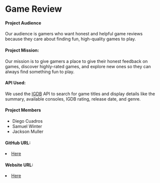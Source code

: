 <h1>Game Review</h1>

<h4>Project Audience</h4>
Our audience is gamers who want honest and helpful game reviews because they care about finding fun, high-quality games to play.

<h4>Project Mission:</h4>
Our mission is to give gamers a place to give their honest feedback on games,
discover highly-rated games, and explore new ones so they can always find something fun to play. 

<h4>API Used:</h4>
We used the <a href="https://api-docs.igdb.com/#getting-started">IGDB</a> API to search for game titles and display details like the summary, available consoles, IGDB rating, release date, and genre.


<h4>Project Members</h4>
<ul>
<li>Diego Cuadros</li>
<li>Samuel Winter</li>
<li>Jackson Muller</li>
</ul>

<h4>GitHub URL:</h4>
<li> <a href="https://github.com/jacksonMuller/gameReview">Here</a>
</li>

<h4>Website URL:</h4>
<li> 
<a href="https://gamereview-3f7da.web.app">Here</a>
</li>
